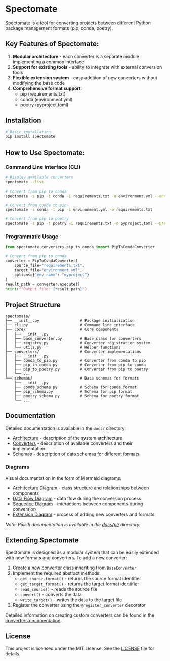 # Spectomate

Spectomate is a tool for converting projects between different Python package management formats (pip, conda, poetry).

## Key Features of Spectomate:

1. **Modular architecture** - each converter is a separate module implementing a common interface
2. **Support for existing tools** - ability to integrate with external conversion tools
3. **Flexible extension system** - easy addition of new converters without modifying the base code
4. **Comprehensive format support**:
   - pip (requirements.txt)
   - conda (environment.yml)
   - poetry (pyproject.toml)

## Installation

```bash
# Basic installation
pip install spectomate
```

## How to Use Spectomate:

### Command Line Interface (CLI)

```bash
# Display available converters
spectomate --list

# Convert from pip to conda
spectomate -s pip -t conda -i requirements.txt -o environment.yml --env-name myproject

# Convert from conda to pip
spectomate -s conda -t pip -i environment.yml -o requirements.txt

# Convert from pip to poetry
spectomate -s pip -t poetry -i requirements.txt -o pyproject.toml --project-name "my-project" --version "0.1.0"
```

### Programmatic Usage

```python
from spectomate.converters.pip_to_conda import PipToCondaConverter

# Convert from pip to conda
converter = PipToCondaConverter(
    source_file="requirements.txt",
    target_file="environment.yml",
    options={"env_name": "myproject"}
)
result_path = converter.execute()
print(f"Output file: {result_path}")
```

## Project Structure

```
spectomate/
├── __init__.py                  # Package initialization
├── cli.py                       # Command line interface
├── core/                        # Core components
│   ├── __init__.py
│   ├── base_converter.py        # Base class for converters
│   ├── registry.py              # Converter registration system
│   └── utils.py                 # Helper functions
├── converters/                  # Converter implementations
│   ├── __init__.py
│   ├── conda_to_pip.py          # Converter from conda to pip
│   ├── pip_to_conda.py          # Converter from pip to conda
│   ├── pip_to_poetry.py         # Converter from pip to poetry
│   └── ...
└── schemas/                     # Data schemas for formats
    ├── __init__.py
    ├── conda_schema.py          # Schema for conda format
    ├── pip_schema.py            # Schema for pip format
    ├── poetry_schema.py         # Schema for poetry format
    └── ...
```

## Documentation

Detailed documentation is available in the `docs/` directory:

- [Architecture](docs/ARCHITECTURE.md) - description of the system architecture
- [Converters](docs/CONVERTERS.md) - description of available converters and their implementation
- [Schemas](docs/SCHEMAS.md) - description of data schemas for different formats

### Diagrams

Visual documentation in the form of Mermaid diagrams:

- [Architecture Diagram](docs/diagrams/ARCHITECTURE_DIAGRAM.md) - class structure and relationships between components
- [Data Flow Diagram](docs/diagrams/DATA_FLOW_DIAGRAM.md) - data flow during the conversion process
- [Sequence Diagram](docs/diagrams/SEQUENCE_DIAGRAM.md) - interactions between components during conversion
- [Extension Diagram](docs/diagrams/EXTENSION_DIAGRAM.md) - process of adding new converters and formats

*Note: Polish documentation is available in the [docs/pl/](docs/pl/) directory.*

## Extending Spectomate

Spectomate is designed as a modular system that can be easily extended with new formats and converters. To add a new converter:

1. Create a new converter class inheriting from `BaseConverter`
2. Implement the required abstract methods:
   - `get_source_format()` - returns the source format identifier
   - `get_target_format()` - returns the target format identifier
   - `read_source()` - reads the source file
   - `convert()` - converts the data
   - `write_target()` - writes the data to the target file
3. Register the converter using the `@register_converter` decorator

Detailed information on creating custom converters can be found in the [converters documentation](docs/CONVERTERS.md).

## License

This project is licensed under the MIT License. See the [LICENSE](LICENSE) file for details.
